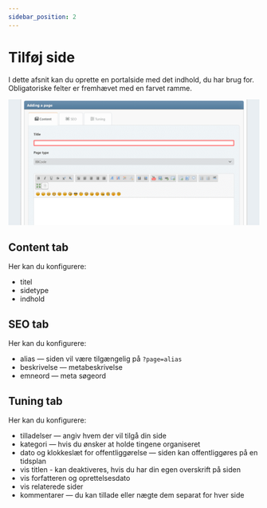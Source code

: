 ```yaml
---
sidebar_position: 2
---
```


# Tilføj side
I dette afsnit kan du oprette en portalside med det indhold, du har brug for. Obligatoriske felter er fremhævet med en farvet ramme.

![Her tilføjer vi en ny side](new_page.png)

## Content tab
Her kan du konfigurere:
* titel
* sidetype
* indhold

## SEO tab
Her kan du konfigurere:
* alias — siden vil være tilgængelig på `?page=alias`
* beskrivelse — metabeskrivelse
* emneord — meta søgeord

## Tuning tab
Her kan du konfigurere:
* tilladelser — angiv hvem der vil tilgå din side
* kategori — hvis du ønsker at holde tingene organiseret
* dato og klokkeslæt for offentliggørelse — siden kan offentliggøres på en tidsplan
* vis titlen - kan deaktiveres, hvis du har din egen overskrift på siden
* vis forfatteren og oprettelsesdato
* vis relaterede sider
* kommentarer — du kan tillade eller nægte dem separat for hver side
